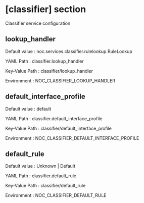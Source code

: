 # [classifier] section
Classifier service configuration

## lookup_handler

Default value
:   noc.services.classifier.rulelookup.RuleLookup

YAML Path
:   classifier.lookup_handler

Key-Value Path
:   classifier/lookup_handler

Environment
:   NOC_CLASSIFIER_LOOKUP_HANDLER

## default_interface_profile

Default value
:   default

YAML Path
:   classifier.default_interface_profile

Key-Value Path
:   classifier/default_interface_profile

Environment
:   NOC_CLASSIFIER_DEFAULT_INTERFACE_PROFILE

## default_rule

Default value
:   Unknown | Default

YAML Path
:   classifier.default_rule

Key-Value Path
:   classifier/default_rule

Environment
:   NOC_CLASSIFIER_DEFAULT_RULE
